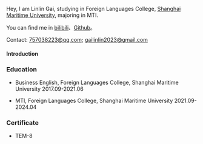 Hey, I am Linlin Gai, studying in Foreign Languages College, [Shanghai Maritime University](https://www.shmtu.edu.cn/), majoring in MTI.

You can find me in [bilibili](https://space.bilibili.com/326423450?spm_id_from=333.999.0.0)、[Github](https://github.com/gailinlin)。

Contact: 757038223@qq.com; gailinlin2023@gmail.com

#### Introduction

### Education

* Business English, Foreign Languages College, Shanghai Maritime University  2017.09-2021.06

* MTI, Foreign Languages College, Shanghai Maritime University  2021.09-2024.04

### Certificate

* TEM-8

